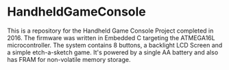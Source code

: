 # HandheldGameConsole
This is a repository for the Handheld Game Console Project completed in 2016.
The firmware was written in Embedded C targeting the ATMEGA16L microcontroller. The system contains 8 buttons, a backlight LCD Screen and a simple etch-a-sketch game. It's powered by a single AA battery and also has FRAM for non-volatile memory storage.
